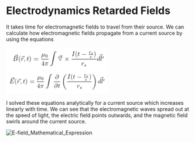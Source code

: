 # Electrodynamics Retarded Fields
<p>It takes time for electromagnetic fields to travel from their source.  We can calculate how electromagnetic fields propagate from a current source by using the equations </p>
<img width="278" alt="B-field_Mathematical_Expression" src="https://github.com/abatelaan2/Electrodynamics-Retarded-Fields/blob/main/Images/B-field_Mathematical_Expression.png">
<img width="278" alt="E-field_Mathematical_Expression" src="https://github.com/abatelaan2/Electrodynamics-Retarded-Fields/blob/main/Images/E-field Mathematical Expression.png">
<p>I solved these equations analytically for a current source which increases linearly with time.  We can see that the electromagnetic waves spread out at the speed of light, the electric field points outwards, and the magnetic field swirls around the current source.</p>
<img width="278" alt="E-field_Mathematical_Expression" src="https://github.com/abatelaan2/Electrodynamics-Retarded-Fields/blob/main/Videos/EM%20Field%20Linear%20Current.mp4">



